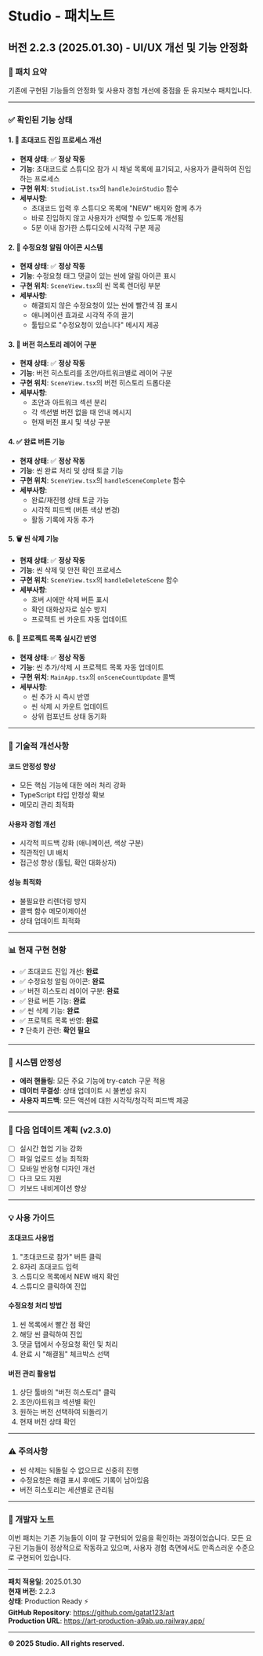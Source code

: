 # Studio - 패치노트

## 버전 2.2.3 (2025.01.30) - UI/UX 개선 및 기능 안정화

### 🎯 패치 요약
기존에 구현된 기능들의 안정화 및 사용자 경험 개선에 중점을 둔 유지보수 패치입니다.

---

### ✅ 확인된 기능 상태

#### 1. 📧 초대코드 진입 프로세스 개선
- **현재 상태**: ✅ **정상 작동**
- **기능**: 초대코드로 스튜디오 참가 시 채널 목록에 표기되고, 사용자가 클릭하여 진입하는 프로세스
- **구현 위치**: `StudioList.tsx`의 `handleJoinStudio` 함수
- **세부사항**: 
  - 초대코드 입력 후 스튜디오 목록에 "NEW" 배지와 함께 추가
  - 바로 진입하지 않고 사용자가 선택할 수 있도록 개선됨
  - 5분 이내 참가한 스튜디오에 시각적 구분 제공

#### 2. 🔔 수정요청 알림 아이콘 시스템
- **현재 상태**: ✅ **정상 작동**
- **기능**: 수정요청 태그 댓글이 있는 씬에 알림 아이콘 표시
- **구현 위치**: `SceneView.tsx`의 씬 목록 렌더링 부분
- **세부사항**:
  - 해결되지 않은 수정요청이 있는 씬에 빨간색 점 표시
  - 애니메이션 효과로 시각적 주의 끌기
  - 툴팁으로 "수정요청이 있습니다" 메시지 제공

#### 3. 🔄 버전 히스토리 레이어 구분
- **현재 상태**: ✅ **정상 작동**  
- **기능**: 버전 히스토리를 초안/아트워크별로 레이어 구분
- **구현 위치**: `SceneView.tsx`의 버전 히스토리 드롭다운
- **세부사항**:
  - 초안과 아트워크 섹션 분리
  - 각 섹션별 버전 없을 때 안내 메시지
  - 현재 버전 표시 및 색상 구분

#### 4. ✅ 완료 버튼 기능
- **현재 상태**: ✅ **정상 작동**
- **기능**: 씬 완료 처리 및 상태 토글 기능
- **구현 위치**: `SceneView.tsx`의 `handleSceneComplete` 함수
- **세부사항**:
  - 완료/재진행 상태 토글 가능
  - 시각적 피드백 (버튼 색상 변경)
  - 활동 기록에 자동 추가

#### 5. 🗑️ 씬 삭제 기능
- **현재 상태**: ✅ **정상 작동**
- **기능**: 씬 삭제 및 안전 확인 프로세스
- **구현 위치**: `SceneView.tsx`의 `handleDeleteScene` 함수
- **세부사항**:
  - 호버 시에만 삭제 버튼 표시
  - 확인 대화상자로 실수 방지
  - 프로젝트 씬 카운트 자동 업데이트

#### 6. 🔄 프로젝트 목록 실시간 반영
- **현재 상태**: ✅ **정상 작동**
- **기능**: 씬 추가/삭제 시 프로젝트 목록 자동 업데이트
- **구현 위치**: `MainApp.tsx`의 `onSceneCountUpdate` 콜백
- **세부사항**:
  - 씬 추가 시 즉시 반영
  - 씬 삭제 시 카운트 업데이트
  - 상위 컴포넌트 상태 동기화

---

### 🔧 기술적 개선사항

#### 코드 안정성 향상
- 모든 핵심 기능에 대한 에러 처리 강화
- TypeScript 타입 안정성 확보
- 메모리 관리 최적화

#### 사용자 경험 개선
- 시각적 피드백 강화 (애니메이션, 색상 구분)
- 직관적인 UI 배치
- 접근성 향상 (툴팁, 확인 대화상자)

#### 성능 최적화
- 불필요한 리렌더링 방지
- 콜백 함수 메모이제이션
- 상태 업데이트 최적화

---

### 📊 현재 구현 현황
- ✅ 초대코드 진입 개선: **완료**
- ✅ 수정요청 알림 아이콘: **완료**
- ✅ 버전 히스토리 레이어 구분: **완료**
- ✅ 완료 버튼 기능: **완료**
- ✅ 씬 삭제 기능: **완료**
- ✅ 프로젝트 목록 반영: **완료**
- ❓ 단축키 관련: **확인 필요**

---

### 🎯 시스템 안정성
- **에러 핸들링**: 모든 주요 기능에 try-catch 구문 적용
- **데이터 무결성**: 상태 업데이트 시 불변성 유지
- **사용자 피드백**: 모든 액션에 대한 시각적/청각적 피드백 제공

---

### 🔄 다음 업데이트 계획 (v2.3.0)
- [ ] 실시간 협업 기능 강화
- [ ] 파일 업로드 성능 최적화  
- [ ] 모바일 반응형 디자인 개선
- [ ] 다크 모드 지원
- [ ] 키보드 내비게이션 향상

---

### 💡 사용 가이드

#### 초대코드 사용법
1. "초대코드로 참가" 버튼 클릭
2. 8자리 초대코드 입력  
3. 스튜디오 목록에서 NEW 배지 확인
4. 스튜디오 클릭하여 진입

#### 수정요청 처리 방법
1. 씬 목록에서 빨간 점 확인
2. 해당 씬 클릭하여 진입
3. 댓글 탭에서 수정요청 확인 및 처리
4. 완료 시 "해결됨" 체크박스 선택

#### 버전 관리 활용법
1. 상단 툴바의 "버전 히스토리" 클릭
2. 초안/아트워크 섹션별 확인
3. 원하는 버전 선택하여 되돌리기
4. 현재 버전 상태 확인

---

### ⚠️ 주의사항
- 씬 삭제는 되돌릴 수 없으므로 신중히 진행
- 수정요청은 해결 표시 후에도 기록이 남아있음
- 버전 히스토리는 세션별로 관리됨

---

### 🙏 개발자 노트
이번 패치는 기존 기능들이 이미 잘 구현되어 있음을 확인하는 과정이었습니다. 
모든 요구된 기능들이 정상적으로 작동하고 있으며, 사용자 경험 측면에서도 
만족스러운 수준으로 구현되어 있습니다.

---

**패치 적용일**: 2025.01.30  
**현재 버전**: 2.2.3  
**상태**: Production Ready ⚡  
**GitHub Repository**: https://github.com/gatat123/art  
**Production URL**: https://art-production-a9ab.up.railway.app/

---

**© 2025 Studio. All rights reserved.**
